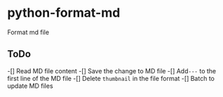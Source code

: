 # python-format-md
Format md file

## ToDo
-[] Read MD file content
-[] Save the change to MD file
-[] Add`---` to the first line of the MD file
-[] Delete `thumbnail` in the file format
-[] Batch to update MD files
